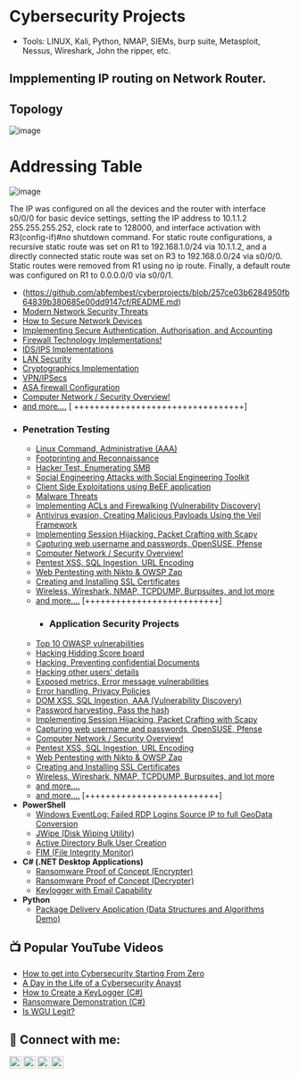 # Cybersecurity Projects
- Tools: LINUX, Kali, Python, NMAP, SIEMs, burp suite, Metasploit, Nessus, Wireshark, John the ripper, etc.
 ## Impplementing IP routing on Network Router.
 ## Topology
 ![image](https://github.com/user-attachments/assets/23b97df1-c44b-4201-96e9-24195638a2c6)
 # Addressing Table
 ![image](https://github.com/user-attachments/assets/426d7a35-8a2f-4f28-b65f-e270ba82dcdb)
 
 The IP was configured on all the devices and the router with interface s0/0/0 for basic device settings, setting the IP address to 10.1.1.2 255.255.255.252, clock rate to 128000, and interface activation with R3(config-if)#no shutdown command.
 For static route configurations, a recursive static route was set on R1 to 192.168.1.0/24 via 10.1.1.2, and a directly connected static route was set on R3 to 192.168.0.0/24 via s0/0/0. Static routes were removed from R1 using no ip route.
 Finally, a default route was configured on R1 to 0.0.0.0/0 via s0/0/1.
  
  - (https://github.com/abfembest/cyberprojects/blob/257ce03b6284950fb64839b380685e00dd9147cf/README.md)
  - [Modern Network Security Threats](https://github.com/abfembest/cybersecurity/assets/59797153/e3156ad9-9a87-403a-b30a-6f83666bdba9)
  - [How to Secure Network Devices](https://github.com/abfembest/cybersecurity/assets/59797153/52fde834-8e7c-48cc-b6eb-eea575c5f0e1)
  - [Implementing Secure Authentication, Authorisation, and Accounting](https://github.com/abfembest/cybersecurity/assets/59797153/e3156ad9-9a87-403a-b30a-6f83666bdba9)
  - [Firewall Technology Implementations!](https://github.com/abfembest/cybersecurity/assets/59797153/e3156ad9-9a87-403a-b30a-6f83666bdba9)
  - [IDS/IPS Implementations](https://github.com/abfembest/cybersecurity/assets/59797153/e3156ad9-9a87-403a-b30a-6f83666bdba9)
  - [LAN Security](https://github.com/abfembest/cybersecurity/assets/59797153/e3156ad9-9a87-403a-b30a-6f83666bdba9)
  - [Cryptographics Implementation](https://github.com/abfembest/cybersecurity/assets/59797153/e3156ad9-9a87-403a-b30a-6f83666bdba9)
  - [VPN/IPSecs](https://github.com/abfembest/cybersecurity/assets/59797153/e3156ad9-9a87-403a-b30a-6f83666bdba9)
  - [ASA firewall Configuration](https://github.com/abfembest/cybersecurity/assets/59797153/e3156ad9-9a87-403a-b30a-6f83666bdba9)
  - [Computer Network / Security Overview!](https://github.com/abfembest/cybersecurity/assets/59797153/e3156ad9-9a87-403a-b30a-6f83666bdba9)
  - [and more....](https://github.com/abfembest/cybersecurity/assets/59797153/e3156ad9-9a87-403a-b30a-6f83666bdba9)
 [ +++++++++++++++++++++++++++++++++]
- <b><h3>Penetration Testing</h3></b>
  - [Linux Command, Administrative (AAA)](https://github.com/abfembest/cybersecurity/assets/59797153/e3156ad9-9a87-403a-b30a-6f83666bdba9)
  - [Footprinting and Reconnaissance](https://github.com/abfembest/cybersecurity/assets/59797153/e3156ad9-9a87-403a-b30a-6f83666bdba9)
  - [Hacker Test, Enumerating SMB](https://github.com/abfembest/cybersecurity/assets/59797153/52fde834-8e7c-48cc-b6eb-eea575c5f0e1)
  - [Social Engineering Attacks with Social Engineering Toolkit](https://github.com/abfembest/cybersecurity/assets/59797153/e3156ad9-9a87-403a-b30a-6f83666bdba9)
  - [Client Side Exploitations using BeEF application](https://github.com/abfembest/cybersecurity/assets/59797153/e3156ad9-9a87-403a-b30a-6f83666bdba9)
  - [Malware Threats](https://github.com/abfembest/cybersecurity/assets/59797153/e3156ad9-9a87-403a-b30a-6f83666bdba9)
  - [Implementing ACLs and Firewalking (Vulnerability Discovery)](https://github.com/abfembest/cybersecurity/assets/59797153/e3156ad9-9a87-403a-b30a-6f83666bdba9)
  - [Antivirus evasion, Creating Malicious Payloads Using the Veil Framework](https://github.com/abfembest/cybersecurity/assets/59797153/e3156ad9-9a87-403a-b30a-6f83666bdba9)
  - [Implementing Session Hijacking, Packet Crafting with Scapy](https://github.com/abfembest/cybersecurity/assets/59797153/e3156ad9-9a87-403a-b30a-6f83666bdba9)
  - [Capturing web username and passwords, OpenSUSE, Pfense](https://github.com/abfembest/cybersecurity/assets/59797153/e3156ad9-9a87-403a-b30a-6f83666bdba9)
  - [Computer Network / Security Overview!](https://github.com/abfembest/cybersecurity/assets/59797153/e3156ad9-9a87-403a-b30a-6f83666bdba9)
  - [Pentest XSS, SQL Ingestion, URL Encoding](https://github.com/abfembest/cybersecurity/assets/59797153/e3156ad9-9a87-403a-b30a-6f83666bdba9)
  - [Web Pentesting with Nikto & OWSP Zap](https://github.com/abfembest/cybersecurity/assets/59797153/e3156ad9-9a87-403a-b30a-6f83666bdba9)
  - [Creating and Installing SSL Certificates](https://github.com/abfembest/cybersecurity/assets/59797153/e3156ad9-9a87-403a-b30a-6f83666bdba9)
  - [Wireless, Wireshark, NMAP, TCPDUMP, Burpsuites, and lot more](https://github.com/abfembest/cybersecurity/assets/59797153/e3156ad9-9a87-403a-b30a-6f83666bdba9)
   - [and more....](https://github.com/abfembest/cybersecurity/assets/59797153/e3156ad9-9a87-403a-b30a-6f83666bdba9)
     [++++++++++++++++++++++++++]
     - <b><h3>Application Security Projects</h3></b>
  - [Top 10 OWASP vulnerabilities](https://github.com/abfembest/cybersecurity/assets/59797153/e3156ad9-9a87-403a-b30a-6f83666bdba9)
  - [Hacking Hidding Score board](https://github.com/abfembest/cybersecurity/assets/59797153/e3156ad9-9a87-403a-b30a-6f83666bdba9)
  - [Hacking, Preventing confidential Documents](https://github.com/abfembest/cybersecurity/assets/59797153/52fde834-8e7c-48cc-b6eb-eea575c5f0e1)
  - [Hacking other users' details](https://github.com/abfembest/cybersecurity/assets/59797153/e3156ad9-9a87-403a-b30a-6f83666bdba9)
  - [Exposed metrics, Error message vulnerabilities](https://github.com/abfembest/cybersecurity/assets/59797153/e3156ad9-9a87-403a-b30a-6f83666bdba9)
  - [Error handling, Privacy Policies](https://github.com/abfembest/cybersecurity/assets/59797153/e3156ad9-9a87-403a-b30a-6f83666bdba9)
  - [DOM XSS, SQL Ingestion, AAA (Vulnerability Discovery)](https://github.com/abfembest/cybersecurity/assets/59797153/e3156ad9-9a87-403a-b30a-6f83666bdba9)
  - [Password harvesting, Pass the hash ](https://github.com/abfembest/cybersecurity/assets/59797153/e3156ad9-9a87-403a-b30a-6f83666bdba9)
  - [Implementing Session Hijacking, Packet Crafting with Scapy](https://github.com/abfembest/cybersecurity/assets/59797153/e3156ad9-9a87-403a-b30a-6f83666bdba9)
  - [Capturing web username and passwords, OpenSUSE, Pfense](https://github.com/abfembest/cybersecurity/assets/59797153/e3156ad9-9a87-403a-b30a-6f83666bdba9)
  - [Computer Network / Security Overview!](https://github.com/abfembest/cybersecurity/assets/59797153/e3156ad9-9a87-403a-b30a-6f83666bdba9)
  - [Pentest XSS, SQL Ingestion, URL Encoding](https://github.com/abfembest/cybersecurity/assets/59797153/e3156ad9-9a87-403a-b30a-6f83666bdba9)
  - [Web Pentesting with Nikto & OWSP Zap](https://github.com/abfembest/cybersecurity/assets/59797153/e3156ad9-9a87-403a-b30a-6f83666bdba9)
  - [Creating and Installing SSL Certificates](https://github.com/abfembest/cybersecurity/assets/59797153/e3156ad9-9a87-403a-b30a-6f83666bdba9)
  - [Wireless, Wireshark, NMAP, TCPDUMP, Burpsuites, and lot more](https://github.com/abfembest/cybersecurity/assets/59797153/e3156ad9-9a87-403a-b30a-6f83666bdba9)
   - [and more....](https://github.com/abfembest/cybersecurity/assets/59797153/e3156ad9-9a87-403a-b30a-6f83666bdba9)
   - [and more....](https://github.com/abfembest/cybersecurity/assets/59797153/e3156ad9-9a87-403a-b30a-6f83666bdba9)
     [++++++++++++++++++++++++++]
- <b>PowerShell</b>
  - [Windows EventLog: Failed RDP Logins Source IP to full GeoData Conversion](https://github.com/joshmadakor1/Sentinel-Lab)
  - [JWipe (Disk Wiping Utility)](https://github.com/joshmadakor1/Jwipe.PowerShell)
  - [Active Directory Bulk User Creation](https://github.com/joshmadakor1/AD_PS)
  - [FIM (File Integrity Monitor)](https://github.com/joshmadakor1/PowerShell-Integrity-FIM)
- <b>C# (.NET Desktop Applications)</b>
  - [Ransomware Proof of Concept (Encrypter)](https://github.com/joshmadakor1/EncrypterPOC)
  - [Ransomware Proof of Concept (Decrypter)](https://github.com/joshmadakor1/DecrypterPOC)
  - [Keylogger with Email Capability](https://github.com/joshmadakor1/Key-Logger-With-Email)
- <b>Python</b>
  - [Package Delivery Application (Data Structures and Algorithms Demo)](https://github.com/joshmadakor1/Package-Delivery-Pathfinding-Algorithm)

<h2>📺 Popular YouTube Videos</h2>

- [How to get into Cybersecurity Starting From Zero](https://www.youtube.com/watch?v=a83ASGn_V_s)
- [A Day in the Life of a Cybersecurity Anayst](https://www.youtube.com/watch?v=uHy3oM7NnoU)
- [How to Create a KeyLogger (C#)](https://www.youtube.com/watch?v=N-L9hklSlNk)
- [Ransomware Demonstration (C#)](https://www.youtube.com/watch?v=OfvdQeh79s0)
- [Is WGU Legit?](https://www.youtube.com/watch?v=E2MwRWxDBkA)

<h2> 🤳 Connect with me:</h2>

[<img align="left" alt="JoshMadakor | YouTube" width="22px" src="https://cdn.jsdelivr.net/npm/simple-icons@v3/icons/youtube.svg" />][youtube]
[<img align="left" alt="JoshMadakor | Twitter" width="22px" src="https://cdn.jsdelivr.net/npm/simple-icons@v3/icons/twitter.svg" />][twitter]
[<img align="left" alt="JoshMadakor | LinkedIn" width="22px" src="https://cdn.jsdelivr.net/npm/simple-icons@v3/icons/linkedin.svg" />][linkedin]
[<img align="left" alt="JoshMadakor | Instagram" width="22px" src="https://cdn.jsdelivr.net/npm/simple-icons@v3/icons/instagram.svg" />][instagram]

[twitter]: https://twitter.com/joshmadakor
[youtube]: https://www.youtube.com/c/joshmadakor
[instagram]: https://www.instagram.com/joshmadakor/
[linkedin]: https://linkedin.com/in/joshmadakor

<!--
**joshmadakor1/joshmadakor1** is a ✨ _special_ ✨ repository because its `README.md` (this file) appears on your GitHub profile.

Here are some ideas to get you started:

- 🔭 I’m currently working on ...
- 🌱 I’m currently learning ...
- 👯 I’m looking to collaborate on ...
- 🤔 I’m looking for help with ...
- 💬 Ask me about ...
- 📫 How to reach me: ...
- 😄 Pronouns: ...
- ⚡ Fun fact: ...
-->
